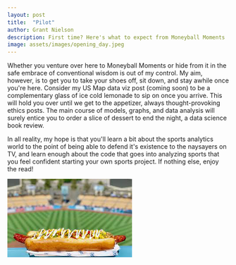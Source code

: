 ```yaml
---
layout: post
title:  "Pilot"
author: Grant Nielson
description: First time? Here's what to expect from Moneyball Moments
image: assets/images/opening_day.jpeg
---
```



Whether you venture over here to Moneyball Moments or hide from it in the safe embrace of conventional wisdom is out of my control. My aim, however, is to get you to take your shoes off, sit down, and stay awhile once you're here. Consider my US Map data viz post (coming soon) to be a complementary glass of ice cold lemonade to sip on once you arrive. This will hold you over until we get to the appetizer, always thought-provoking ethics posts. The main course of models, graphs, and data analysis will surely entice you to order a slice of dessert to end the night, a data science book review. 

In all reality, my hope is that you'll learn a bit about the sports analytics world to the point of being able to defend it's existence to the naysayers on TV, and learn enough about the code that goes into analyzing sports that you feel confident starting your own sports project. If nothing else, enjoy the read!

![Figure](https://github.com/grantnielson/my386blog/raw/main/assets/images/hot_dog.jpeg)
